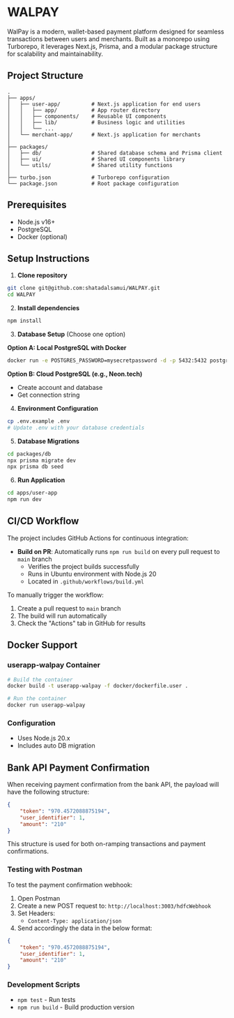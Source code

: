  
# WALPAY

WalPay is a modern, wallet-based payment platform designed for seamless transactions between users and merchants. Built as a monorepo using Turborepo, it leverages Next.js, Prisma, and a modular package structure for scalability and maintainability.

## Project Structure

```
.
├── apps/
│   ├── user-app/          # Next.js application for end users
│   │   ├── app/           # App router directory
│   │   ├── components/    # Reusable UI components
│   │   ├── lib/           # Business logic and utilities
│   │   └── ...
│   └── merchant-app/      # Next.js application for merchants
│
├── packages/
│   ├── db/                # Shared database schema and Prisma client
│   ├── ui/                # Shared UI components library
│   └── utils/             # Shared utility functions
│
├── turbo.json             # Turborepo configuration
└── package.json           # Root package configuration
```

## Prerequisites
- Node.js v16+
- PostgreSQL
- Docker (optional)

## Setup Instructions

1. **Clone repository**
```bash
git clone git@github.com:shatadalsamui/WALPAY.git
cd WALPAY
```

2. **Install dependencies**
```bash
npm install
```

3. **Database Setup** (Choose one option)

**Option A: Local PostgreSQL with Docker**
```bash
docker run -e POSTGRES_PASSWORD=mysecretpassword -d -p 5432:5432 postgres
```

**Option B: Cloud PostgreSQL (e.g., Neon.tech)**
- Create account and database
- Get connection string

4. **Environment Configuration**
```bash
cp .env.example .env
# Update .env with your database credentials
```

5. **Database Migrations**
```bash
cd packages/db
npx prisma migrate dev
npx prisma db seed
```

6. **Run Application**
```bash
cd apps/user-app
npm run dev
```

## CI/CD Workflow

The project includes GitHub Actions for continuous integration:

- **Build on PR**: Automatically runs `npm run build` on every pull request to `main` branch
  - Verifies the project builds successfully
  - Runs in Ubuntu environment with Node.js 20
  - Located in `.github/workflows/build.yml`


To manually trigger the workflow:
1. Create a pull request to `main` branch
2. The build will run automatically
3. Check the "Actions" tab in GitHub for results

## Docker Support

### userapp-walpay Container
```bash
# Build the container
docker build -t userapp-walpay -f docker/dockerfile.user .

# Run the container
docker run userapp-walpay
```

### Configuration
- Uses Node.js 20.x
- Includes auto DB migration

## Bank API Payment Confirmation

When receiving payment confirmation from the bank API, the payload will have the following structure:

```json
{
    "token": "970.4572088875194",
    "user_identifier": 1,
    "amount": "210"
}
```

This structure is used for both on-ramping transactions and payment confirmations.

### Testing with Postman
To test the payment confirmation webhook:
1. Open Postman
2. Create a new POST request to: `http://localhost:3003/hdfcWebhook`
3. Set Headers:
   - `Content-Type: application/json`
4. Send accordingly the data in the below format:

```json
{
    "token": "970.4572088875194",
    "user_identifier": 1,
    "amount": "210"
}
```

### Development Scripts
- `npm test` - Run tests
- `npm run build` - Build production version
 
 
 